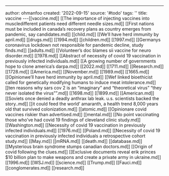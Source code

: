 ---
author: ohmanfoo
created: '2022-09-15'
source: '#todo'
tags: ''
title: vaccine
---[[vaccine.md]]
[[The importance of injecting vaccines into muscledifferent patients need different needle sizes.md]]
[[First nations must be included in canada’s recovery plans as country emerges from pandemic, say candidates.md]]
[[child.md]]
[[We’ll have herd immunity by april.md]]
[[drugs.md]]
[[1994.md]]
[[children.md]]
[[1997.md]]
[[Germanys coronavirus lockdown not responsible for pandemic decline, study finds.md]]
[[adults.md]]
[[Volunteer’s doc blames sii vaccine for neuro disorder.md]]
[[1978.md]]
[[Abstract of necessity of covid 19 vaccination in previously infected individuals.md]]
[[A growing number of governments hope to clone america’s darpa.md]]
[[2022.md]]
[[1711.md]]
[[Research.md]]
[[1728.md]]
[[America.md]]
[[November.md]]
[[1989.md]]
[[1665.md]]
[[Opinionwe’ll have herd immunity by april.md]]
[[Wef linked bioethicist called for genetically modifying humans to induce meat intolerance.md]]
[[ten reasons why sars cov 2 is an “imaginary” and “theoretical virus”  “they never isolated the virus””.md]]
[[1698.md]]
[[1899.md]]
[[American.md]]
[[Soviets once denied a deadly anthrax lab leak. u.s. scientists backed the story..md]]
[[it could feed the world’ amaranth, a health trend 8,000 years old that survived colonization.md]]
[[atomic.md]]
[[Opinionare covid vaccines riskier than advertised.md]]
[[mental.md]]
[[No point vaccinating those who’ve had covid 19 findings of cleveland clinic study.md]]
[[Washington.md]]
[[Necessity of covid 19 vaccination in previously infected individuals.md]]
[[1976.md]]
[[Poland.md]]
[[Necessity of covid 19 vaccination in previously infected individuals a retrospective cohort study.md]]
[[May.md]]
[[mRNA.md]]
[[death.md]]
[[database.md]]
[[Mysterious brain syndrome stumps canadian doctors.md]]
[[Origin of covid following the clues.md]]
[[Exclusive documents reveal erik princes $10 billion plan to make weapons and create a private army in ukraine.md]]
[[1996.md]]
[[WSJ.md]]
[[science.md]]
[[Trump.md]]
[[Fauci.md]]
[[conglomerates.md]]
[[research.md]]
